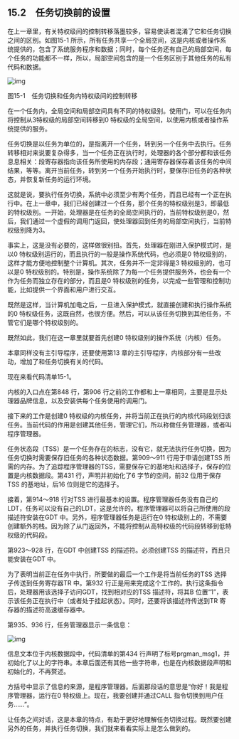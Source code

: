    

## 15.2　任务切换前的设置

在上一章里，有关特权级间的控制转移落墨较多，容易使读者混淆了它和任务切换之间的区别。如图15-1 所示，所有任务共享一个全局空间，这是内核或者操作系统提供的，包含了系统服务程序和数据；同时，每个任务还有自己的局部空间，每个任务的功能都不一样，所以，局部空间包含的是一个任务区别于其他任务的私有代码和数据。

![img](../0-Assets/Epubook/x86汇编语言从实模式到保护模式_李忠_等_Z_Library/images/00649.jpeg)

图15-1　任务切换和任务内特权级间的控制转移

在一个任务内，全局空间和局部空间具有不同的特权级别。使用门，可以在任务内将控制从3特权级的局部空间转移到0 特权级的全局空间，以使用内核或者操作系统提供的服务。

任务切换是以任务为单位的，是指离开一个任务，转到另一个任务中去执行。任务转移相对来说要复杂得多，当一个任务正在执行时，处理器的各个部分都和该任务息息相关：段寄存器指向该任务所使用的内存段；通用寄存器保存着该任务的中间结果，等等。离开当前任务，转到另一个任务开始执行时，要保存旧任务的各种状态，并恢复新任务的运行环境。

这就是说，要执行任务切换，系统中必须至少有两个任务，而且已经有一个正在执行中。在上一章中，我们已经创建过一个任务，那个任务的特权级别是3，即最低的特权级别。一开始，处理器是在任务的全局空间执行的，当前特权级别是0，然后，我们通过一个虚假的调用门返回，使处理器回到任务的局部空间执行，当前特权级别降为3。

事实上，这是没有必要的，这样做很别扭。首先，处理器在刚进入保护模式时，是以0 特权级别运行的，而且执行的一般是操作系统代码，也必须是0 特权级别的，这样才能方便地控制整个计算机。其次，任务并不一定非得是3 特权级别的，也可以是0 特权级别的。特别是，操作系统除了为每一个任务提供服务外，也会有一个作为任务而独立存在的部分，而且是0 特权级别的任务，以完成一些管理和控制功能，比如提供一个界面和用户进行交互。

既然是这样，当计算机加电之后，一旦进入保护模式，就直接创建和执行操作系统的0 特权级任务，这既自然，也很方便。然后，可以从该任务切换到其他任务，不管它们是哪个特权级别的。

既然如此，我们在这一章里就要首先创建0 特权级别的操作系统（内核）任务。

本章同样没有主引导程序，还要使用第13 章的主引导程序，内核部分有一些改动，增加了和任务切换有关的代码。

现在来看代码清单15-1。

内核的入口点在第848 行，第906 行之前的工作都和上一章相同，主要是显示处理器品牌信息，以及安装供每个任务使用的调用门。

接下来的工作是创建0 特权级的内核任务，并将当前正在执行的内核代码段划归该任务。当前代码的作用是创建其他任务，管理它们，所以称做任务管理器，或者叫程序管理器。

任务状态段（TSS）是一个任务存在的标志，没有它，就无法执行任务切换，因为任务切换时需要保存旧任务的各种状态数据。第909～911 行用于申请创建TSS 所需的内存。为了追踪程序管理器的TSS，需要保存它的基地址和选择子，保存的位置是内核数据段。第431 行，声明并初始化了6 字节的空间，前32 位用于保存TSS 的基地址，后16 位则是它的选择子。

接着，第914～918 行对TSS 进行最基本的设置。程序管理器任务没有自己的LDT，任务可以没有自己的LDT，这是允许的。程序管理器可以将自己所使用的段描述符安装在GDT 中。另外，程序管理器任务是运行在0 特权级别上的，不需要创建额外的栈。因为除了从门返回外，不能将控制从高特权级的代码段转移到低特权级的代码段。

第923～928 行，在GDT 中创建TSS 的描述符。必须创建TSS 的描述符，而且只能安装在GDT 中。

为了表明当前正在任务中执行，所要做的最后一个工作是将当前任务的TSS 选择子传送到任务寄存器TR 中。第932 行正是用来完成这个工作的。执行这条指令后，处理器用该选择子访问GDT，找到相对应的TSS 描述符，将其B 位置“1”，表示该任务正在执行中（或者处于挂起状态）。同时，还要将该描述符传送到TR 寄存器的描述符高速缓存器中。

第935、936 行，任务管理器显示一条信息：

![img](../0-Assets/Epubook/x86汇编语言从实模式到保护模式_李忠_等_Z_Library/images/00650.jpeg)

信息文本位于内核数据段中，代码清单的第434 行声明了标号prgman_msg1，并初始化了以上的字符串。本章后面还有其他一些字符串，也是在内核数据段声明和初始化的，不再赘述。

方括号中显示了信息的来源，是程序管理器。后面那段话的意思是“你好！我是程序管理器，运行在0 特权级上。现在，我要创建并通过CALL 指令切换到用户任务……”。

让任务之间对话，这是本章的特点，有助于更好地理解任务切换过程。既然要创建另外的任务，并执行任务切换，我们就来看看实际上是怎么做到的。